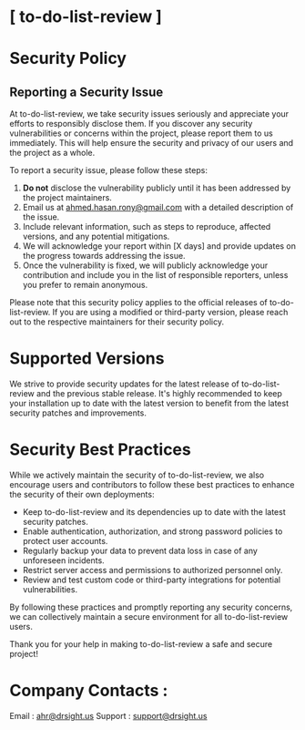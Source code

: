 # [ to-do-list-review ]

# Security Policy

## Reporting a Security Issue

At to-do-list-review, we take security issues seriously and appreciate your efforts to responsibly disclose them. If you discover any security vulnerabilities or concerns within the project, please report them to us immediately. This will help ensure the security and privacy of our users and the project as a whole.

To report a security issue, please follow these steps:

1. **Do not** disclose the vulnerability publicly until it has been addressed by the project maintainers.
2. Email us at [ahmed.hasan.rony@gmail.com](mailto:ahmed.hasan.rony@gmail.com) with a detailed description of the issue.
3. Include relevant information, such as steps to reproduce, affected versions, and any potential mitigations.
4. We will acknowledge your report within [X days] and provide updates on the progress towards addressing the issue.
5. Once the vulnerability is fixed, we will publicly acknowledge your contribution and include you in the list of responsible reporters, unless you prefer to remain anonymous.

Please note that this security policy applies to the official releases of to-do-list-review. If you are using a modified or third-party version, please reach out to the respective maintainers for their security policy.

# Supported Versions

We strive to provide security updates for the latest release of to-do-list-review and the previous stable release. It's highly recommended to keep your installation up to date with the latest version to benefit from the latest security patches and improvements.

# Security Best Practices

While we actively maintain the security of to-do-list-review, we also encourage users and contributors to follow these best practices to enhance the security of their own deployments:

- Keep to-do-list-review and its dependencies up to date with the latest security patches.
- Enable authentication, authorization, and strong password policies to protect user accounts.
- Regularly backup your data to prevent data loss in case of any unforeseen incidents.
- Restrict server access and permissions to authorized personnel only.
- Review and test custom code or third-party integrations for potential vulnerabilities.

By following these practices and promptly reporting any security concerns, we can collectively maintain a secure environment for all to-do-list-review users.

Thank you for your help in making to-do-list-review a safe and secure project!

# Company Contacts : 
Email : [ahr@drsight.us](mailto:ahr@drsight.us)
Support : [support@drsight.us](mailto:support@drsight.us)


